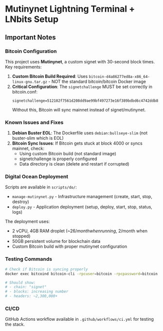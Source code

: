 # Mutinynet Lightning Terminal + LNbits Setup

## Important Notes

### Bitcoin Configuration
This project uses **Mutinynet**, a custom signet with 30-second block times. Key requirements:

1. **Custom Bitcoin Build Required**: Uses `bitcoin-d4a86277ed8a-x86_64-linux-gnu.tar.gz` - NOT the standard bitcoin/bitcoin Docker image
2. **Critical Configuration**: The `signetchallenge` MUST be set correctly in bitcoin.conf:
   ```
   signetchallenge=512102f7561d208dd9ae99bf497273e16f389bdbd6c4742ddb8e6b216e64fa2928ad8f51ae
   ```
   Without this, Bitcoin will sync mainnet instead of signet/mutinynet.

### Known Issues and Fixes

1. **Debian Buster EOL**: The Dockerfile uses `debian:bullseye-slim` (not buster-slim which is EOL)
2. **Bitcoin Sync Issues**: If Bitcoin gets stuck at block 4000 or syncs mainnet, check:
   - Using custom Bitcoin build (not standard image)
   - signetchallenge is properly configured
   - Data directory is clean (delete and restart if corrupted)

### Digital Ocean Deployment

Scripts are available in `scripts/do/`:
- `manage-mutinynet.py` - Infrastructure management (create, start, stop, destroy)
- `deploy.py` - Application deployment (setup, deploy, start, stop, status, logs)

The deployment uses:
- 2 vCPU, 4GB RAM droplet (~$26/month when running, ~$2/month when stopped)
- 50GB persistent volume for blockchain data
- Custom Bitcoin build with proper mutinynet configuration

### Testing Commands

```bash
# Check if Bitcoin is syncing properly
docker exec bitcoind bitcoin-cli -rpcuser=bitcoin -rpcpassword=bitcoin getblockchaininfo

# Should show:
# - chain: "signet"
# - blocks: increasing number
# - headers: ~2,300,000+
```

### CI/CD
GitHub Actions workflow available in `.github/workflows/ci.yml` for testing the stack.